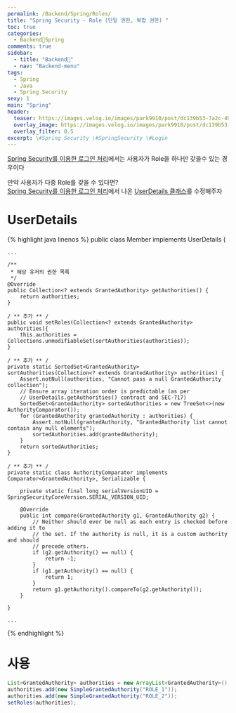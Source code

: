 ```yaml
---
permalink: /Backend/Spring/Roles/
title: "Spring Security - Role (단일 권한, 복합 권한) "
toc: true
categories:
  - Backend🐛Spring
comments: true
sidebar:
  - title: "Backend🐛"
  - nav: "Backend-menu"
tags:
  - Spring
  - Java
  - Spring Security
sexy: 1
main: "Spring"
header:
  teaser: https://images.velog.io/images/park9910/post/dc139b53-7a2c-4973-ba88-23fb96b06b2e/image.png
  overlay_image: https://images.velog.io/images/park9910/post/dc139b53-7a2c-4973-ba88-23fb96b06b2e/image.png
  overlay_filter: 0.5
excerpt: \#Spring Security \#SpringSecurity \#Login
---
```


[Spring Security를 이용한 로그인 처리](https://chanyoung-dev.github.io/Backend/Spring/LoginBySecurity/)에서는 사용자가 Role을 하나만 갖을수 있는 경우이다  

만약 사용자가 다중 Role를 갖을 수 있다면?  
[Spring Security를 이용한 로그인 처리](https://chanyoung-dev.github.io/Backend/Spring/LoginBySecurity/)에서 나온 [UserDetails 클래스](https://chanyoung-dev.github.io/Backend/Spring/LoginBySecurity/#4-userdetails)를 수정해주자

# UserDetails
{% highlight java linenos %}
public class Member implements UserDetails {
    
    ...

    /**
     * 해당 유저의 권한 목록
     */
    @Override
    public Collection<? extends GrantedAuthority> getAuthorities() {
        return authorities;
    }

    / ** 추가 ** /
    public void setRoles(Collection<? extends GrantedAuthority> authorities){
        this.authorities = Collections.unmodifiableSet(sortAuthorities(authorities));
    }

    / ** 추가 ** /
    private static SortedSet<GrantedAuthority> sortAuthorities(Collection<? extends GrantedAuthority> authorities) {
        Assert.notNull(authorities, "Cannot pass a null GrantedAuthority collection");
        // Ensure array iteration order is predictable (as per
        // UserDetails.getAuthorities() contract and SEC-717)
        SortedSet<GrantedAuthority> sortedAuthorities = new TreeSet<>(new AuthorityComparator());
        for (GrantedAuthority grantedAuthority : authorities) {
            Assert.notNull(grantedAuthority, "GrantedAuthority list cannot contain any null elements");
            sortedAuthorities.add(grantedAuthority);
        }
        return sortedAuthorities;
    }

    / ** 추가 ** /
    private static class AuthorityComparator implements Comparator<GrantedAuthority>, Serializable {

        private static final long serialVersionUID = SpringSecurityCoreVersion.SERIAL_VERSION_UID;

        @Override
        public int compare(GrantedAuthority g1, GrantedAuthority g2) {
            // Neither should ever be null as each entry is checked before adding it to
            // the set. If the authority is null, it is a custom authority and should
            // precede others.
            if (g2.getAuthority() == null) {
                return -1;
            }
            if (g1.getAuthority() == null) {
                return 1;
            }
            return g1.getAuthority().compareTo(g2.getAuthority());
        }

    }

    ...
{% endhighlight %}

# 사용
```java
List<GrantedAuthority> authorities = new ArrayList<GrantedAuthority>();
authorities.add(new SimpleGrantedAuthority("ROLE_1"));
authorities.add(new SimpleGrantedAuthority("ROLE_2"));
setRoles(authorities);
```
